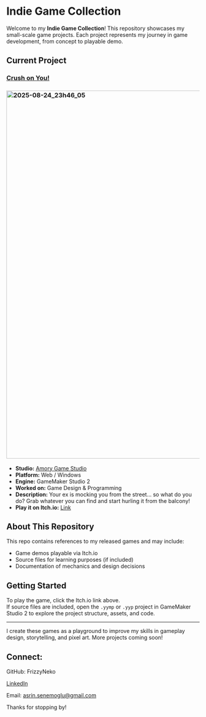 # Indie Game Collection

Welcome to my **Indie Game Collection**! This repository showcases my small-scale game projects. Each project represents my journey in game development, from concept to playable demo.

## Current Project
### [Crush on You!](https://amorygamestudio.itch.io/crush-on-you)
### <img width="960" alt="2025-08-24_23h46_05" src="https://github.com/user-attachments/assets/9c961f05-d9c8-457f-be8e-22e0635e38d3" />
- **Studio:** [Amory Game Studio](https://github.com/AmoryGameStudio)
- **Platform:** Web / Windows
- **Engine:** GameMaker Studio 2
- **Worked on:** Game Design & Programming
- **Description:** Your ex is mocking you from the street… so what do you do? Grab whatever you can find and start hurling it from the balcony! 
- **Play it on Itch.io:** [Link](https://amorygamestudio.itch.io/crush-on-you)

## About This Repository
This repo contains references to my released games and may include:
- Game demos playable via Itch.io
- Source files for learning purposes (if included)
- Documentation of mechanics and design decisions

## Getting Started
To play the game, click the Itch.io link above.  
If source files are included, open the `.yymp` or `.yyp` project in GameMaker Studio 2 to explore the project structure, assets, and code.

---

I create these games as a playground to improve my skills in gameplay design, storytelling, and pixel art. More projects coming soon!

## Connect:

GitHub: FrizzyNeko

[LinkedIn](https://www.linkedin.com/in/asrinsenemoglu)

Email: asrin.senemoglu@gmail.com

Thanks for stopping by!
